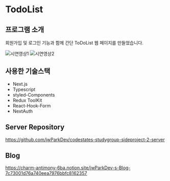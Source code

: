 # TodoList

## 프로그램 소개
회원가입 및 로그인 기능과 함께 간단 ToDoList 웹 페이지를 만들었습니다.

![시연영상1](https://user-images.githubusercontent.com/110954895/207246034-8b49fba7-c46e-4741-8082-ec6f58271c11.gif)
![시연영상2](https://user-images.githubusercontent.com/110954895/207246050-c38a5675-8ef4-4b95-afeb-2c57e48789ef.gif)

## 사용한 기술스택
- Next.js
- Typescript
- styled-Components
- Redux ToolKit
- React-Hook-Form
- NextAuth

## Server Repository
https://github.com/jwParkDev/codestates-studygroup-sideproject-2-server

## Blog
https://charm-antimony-6ba.notion.site/jwParkDev-s-Blog-7c73001d76a740eea7976bbfc8162357
